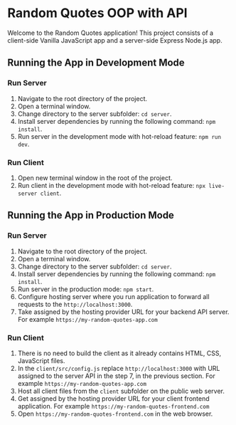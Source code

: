 # Random Quotes OOP with API

Welcome to the Random Quotes application!
This project consists of a client-side Vanilla JavaScript app and a server-side Express Node.js app.

## Running the App in Development Mode

### Run Server

1. Navigate to the root directory of the project.
2. Open a terminal window.
3. Change directory to the server subfolder: `cd server`.
4. Install server dependencies by running the following command: `npm install`.
5. Run server in the development mode with hot-reload feature: `npm run dev`.

### Run Client

1. Open new terminal window in the root of the project.
2. Run client in the development mode with hot-reload feature: `npx live-server client`.

## Running the App in Production Mode

### Run Server

1. Navigate to the root directory of the project.
2. Open a terminal window.
3. Change directory to the server subfolder: `cd server`.
4. Install server dependencies by running the following command: `npm install`.
5. Run server in the production mode: `npm start`.
6. Configure hosting server where you run application to forward all requests to the `http://localhost:3000`.
7. Take assigned by the hosting provider URL for your backend API server.
   For example `https://my-random-quotes-app.com`

### Run Client

1. There is no need to build the client as it already contains HTML, CSS, JavaScript files.
2. In the `client/src/config.js` replace `http://localhost:3000` with URL assigned to the server API in the step 7, in the previous section. For example `https://my-random-quotes-app.com`
3. Host all client files from the `client` subfolder on the public web server.
4. Get assigned by the hosting provider URL for your client frontend application. For example `https://my-random-quotes-frontend.com`
5. Open `https://my-random-quotes-frontend.com` in the web browser.
